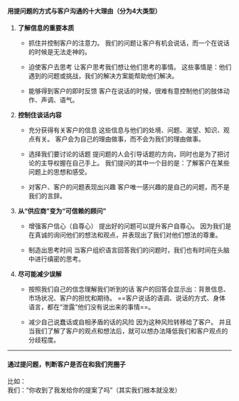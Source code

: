 #### 用提问题的方式与客户沟通的十大理由（分为4大类型）
1. **了解信息的重要本质**
	- 抓住并控制客户的注意力。
	我们的问题让客户有机会说话，而一个在说话的时候是无法走神的。
	
	- 迫使客户去思考
	让客户思考我们想让他们思考的事情。
	这些事情是：他们遇到的问题或挑战，我们的解决方案能帮助他们解决。
	
	- 能够得到客户的即时反馈
	客户在说话的时候，很难有意控制他们的肢体动作、声调、语气。
	
2. **控制住谈话内容**
	- 充分获得有关客户的信息
		这些信息与他们的处境、问题、渴望、知识、观点有关。
		客户会为自己的理由做事，而不会为我们的理由做事。
		
	- 选择我们要讨论的话题
		提问题的人会引导话题的方向，同时也是为了把讨论的主导权握在自己手上。
		我们提问的其中一个目的是：了解客户在某些问题上的思想和感受。
		
	- 对客户、客户的问题表现出兴趣
		客户唯一感兴趣的是自己的问题，而不是我们的言辞。

3. **从“供应商”变为“可信赖的顾问”**
	- 增强客户信心（自尊心）
		提出好的问题可以提升客户自尊心。
		因为我们是在真诚的询问他们的想法和观点，并表现出了我们对他们想法的尊重。
		
	- 制造出思考时间
		当客户组织语言回答我们的问题时，我们也有时间在头脑中进行缜密的思考。

4. **尽可能减少误解**
	- 按照我们自己的信念理解我们听到的话
		客户的回答会显示出：背景信息、市场状况、客户的担忧和期待。
		==客户说话的语调、说话的方式、身体语言，都在“泄露”他们没有说出来的事情==。
		
	- 减少自己说蠢话或自相矛盾的话的风险
		因为这种风险转移给了客户。
		并且当我们了解了客户的观点和想法后，就可以想办法降低我们和客户观点的分歧程度。
		
***
#### 通过提问题，判断客户是否在和我们兜圈子
比如：    
我们：“你收到了我发给你的提案了吗”（其实我们根本就没发）    
